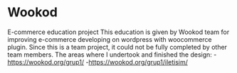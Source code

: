 # Wookod
E-commerce education project
This education is given by Wookod team for improving e-commerce developing on wordpress with woocommerce plugin.
Since this is a team project, it could not be fully completed by other team members.
The areas where I undertook and finished the design: 
-https://wookod.org/grup1/
-https://wookod.org/grup1/iletisim/ 

